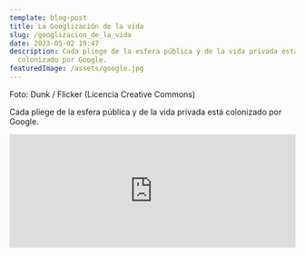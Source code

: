 ```yaml
---
template: blog-post
title: La Googlización de la vida
slug: /googlizacion_de_la_vida
date: 2023-05-02 19:47
description: Cada pliege de la esfera pública y de la vida privada está
  colonizado por Google.
featuredImage: /assets/google.jpg
---
```

F﻿oto: Dunk / Flicker (Licencia Creative Commons)

Cada pliege de la esfera pública y de la vida privada está colonizado por Google.



<iframe src="https://podcasters.spotify.com/pod/show/hectorpina/embed/episodes/La-Googlizacin-de-la-vida-e23d79l" height="200px" width="100%" frameborder="0" scrolling="no"></iframe>